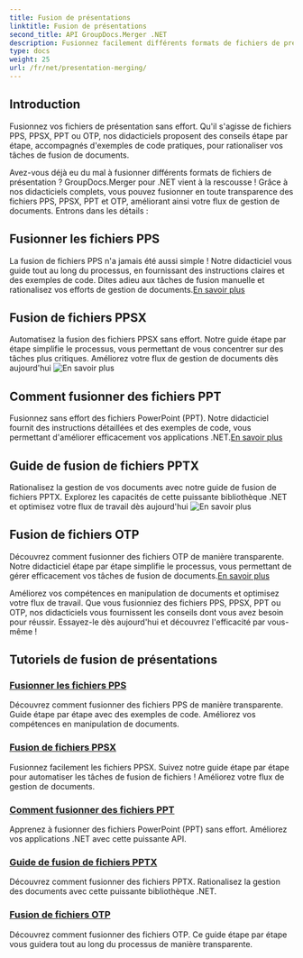 ```yaml
---
title: Fusion de présentations
linktitle: Fusion de présentations
second_title: API GroupDocs.Merger .NET
description: Fusionnez facilement différents formats de fichiers de présentation. Suivez nos tutoriels pour fusionner efficacement les fichiers PPS, PPSX, PPT et OTP. #GroupDocs.Fusion
type: docs
weight: 25
url: /fr/net/presentation-merging/
---
```

## Introduction

Fusionnez vos fichiers de présentation sans effort. Qu'il s'agisse de fichiers PPS, PPSX, PPT ou OTP, nos didacticiels proposent des conseils étape par étape, accompagnés d'exemples de code pratiques, pour rationaliser vos tâches de fusion de documents.

Avez-vous déjà eu du mal à fusionner différents formats de fichiers de présentation ? GroupDocs.Merger pour .NET vient à la rescousse ! Grâce à nos didacticiels complets, vous pouvez fusionner en toute transparence des fichiers PPS, PPSX, PPT et OTP, améliorant ainsi votre flux de gestion de documents. Entrons dans les détails :

##  Fusionner les fichiers PPS

 La fusion de fichiers PPS n'a jamais été aussi simple ! Notre didacticiel vous guide tout au long du processus, en fournissant des instructions claires et des exemples de code. Dites adieu aux tâches de fusion manuelle et rationalisez vos efforts de gestion de documents.[En savoir plus](./merge-pps-files/)

##  Fusion de fichiers PPSX

 Automatisez la fusion des fichiers PPSX sans effort. Notre guide étape par étape simplifie le processus, vous permettant de vous concentrer sur des tâches plus critiques. Améliorez votre flux de gestion de documents dès aujourd'hui ![En savoir plus](./merging-ppsx-files/)

##  Comment fusionner des fichiers PPT

 Fusionnez sans effort des fichiers PowerPoint (PPT). Notre didacticiel fournit des instructions détaillées et des exemples de code, vous permettant d'améliorer efficacement vos applications .NET.[En savoir plus](./how-to-merge-ppt-files/)

##  Guide de fusion de fichiers PPTX

 Rationalisez la gestion de vos documents avec notre guide de fusion de fichiers PPTX. Explorez les capacités de cette puissante bibliothèque .NET et optimisez votre flux de travail dès aujourd'hui ![En savoir plus](./guide-merging-pptx-files/)

##  Fusion de fichiers OTP

Découvrez comment fusionner des fichiers OTP de manière transparente. Notre didacticiel étape par étape simplifie le processus, vous permettant de gérer efficacement vos tâches de fusion de documents.[En savoir plus](./merging-otp-files/)

Améliorez vos compétences en manipulation de documents et optimisez votre flux de travail. Que vous fusionniez des fichiers PPS, PPSX, PPT ou OTP, nos didacticiels vous fournissent les conseils dont vous avez besoin pour réussir. Essayez-le dès aujourd'hui et découvrez l'efficacité par vous-même !
## Tutoriels de fusion de présentations
### [Fusionner les fichiers PPS](./merge-pps-files/)
Découvrez comment fusionner des fichiers PPS de manière transparente. Guide étape par étape avec des exemples de code. Améliorez vos compétences en manipulation de documents.
### [Fusion de fichiers PPSX](./merging-ppsx-files/)
Fusionnez facilement les fichiers PPSX. Suivez notre guide étape par étape pour automatiser les tâches de fusion de fichiers ! Améliorez votre flux de gestion de documents.
### [Comment fusionner des fichiers PPT](./how-to-merge-ppt-files/)
Apprenez à fusionner des fichiers PowerPoint (PPT) sans effort. Améliorez vos applications .NET avec cette puissante API.
### [Guide de fusion de fichiers PPTX](./guide-merging-pptx-files/)
Découvrez comment fusionner des fichiers PPTX. Rationalisez la gestion des documents avec cette puissante bibliothèque .NET.
### [Fusion de fichiers OTP](./merging-otp-files/)
Découvrez comment fusionner des fichiers OTP. Ce guide étape par étape vous guidera tout au long du processus de manière transparente.